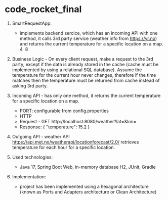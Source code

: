 # code_rocket_final

1. SmartRequestApp:
    - implements backend sercice, which has an incoming API with one method, it calls 3rd party service (weather info from https://yr.no) and returns the current temperature for a specific location on a map.
      4
      ​
      8
2. Business Logic - On every client request, make a request to the 3rd party, except if the data is already stored in the cache (cache must be implemented by using a relational SQL database). Assume the
   temperature for the current hour never changes, therefore if the time matches then the temperature must be returned from cache instead of asking 3rd party.

3. Incoming API - has only one method, it returns the current temperature for a specific location on a map.
    - PORT: configurable from config.properties
    - HTTP
    - Request - GET http://localhost:8080/weather?lat=<latitude>&lon=<longitude>
    - Response:
      {
      "temperature": 15.2
      }

4. Outgoing API - weather API  https://api.met.no/weatherapi/locationforecast/2.0/  retrieves temperature for each hour for a specific location.

5. Used technologies:
    - Java 17, Spring Boot Web, in-memory database H2, JUnit, Gradle

6. Implementation:
    - project has been implemented using a hexagonal architecture (known as Ports and Adapters architecture or Clean Architecture)

